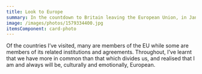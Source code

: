 ```yaml
---
title: Look to Europe
summary: In the countdown to Britain leaving the European Union, in January 2020 I shared 31 images from my travels around Europe.
image: /images/photos/1579334400.jpg
itemsComponent: card-photo
---
```

Of the countries I’ve visited, many are members of the EU while some are members of its related institutions and agreements. Throughout, I’ve learnt that we have more in common than that which divides us, and realised that I am and always will be, culturally and emotionally, European.
